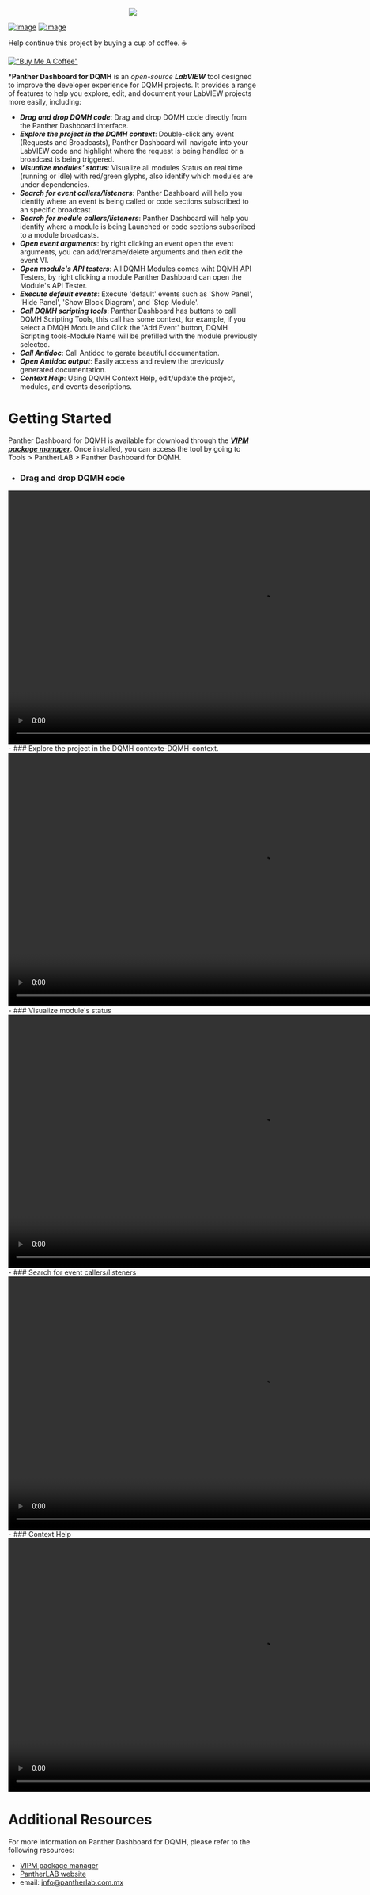 <p align="center">
  <img src="https://github.com/PantherLAB/PantherDashboard/assets/5545396/75c3d5d2-625b-4848-9e4e-329e507a3b69" />
</p>

[![Image](https://www.vipm.io/package/pantherlab_lib_panther_dashboard/badge.svg?metric=installs)](https://www.vipm.io/package/pantherlab_lib_panther_dashboard/) [![Image](https://www.vipm.io/package/pantherlab_lib_panther_dashboard/badge.svg?metric=stars)](https://www.vipm.io/package/pantherlab_lib_panther_dashboard/)


Help continue this project by buying a cup of coffee. ☕ 

[!["Buy Me A Coffee"](https://www.buymeacoffee.com/assets/img/custom_images/orange_img.png)](https://www.buymeacoffee.com/enoearias)

***Panther Dashboard for DQMH** is an _open-source_ ***LabVIEW*** tool designed to improve the developer experience for DQMH projects. It provides a range of features to help you explore, edit, and document your LabVIEW projects more easily, including:

- ***Drag and drop DQMH code***: Drag and drop DQMH code directly from the Panther Dashboard interface.
- ***Explore the project in the DQMH context***: Double-click any event (Requests and Broadcasts), Panther Dashboard will navigate into your LabVIEW code and highlight where the request is being handled or a broadcast is being triggered.
- ***Visualize modules' status***: Visualize all modules Status on real time (running or idle) with red/green glyphs, also identify which modules are under dependencies.
- ***Search for event callers/listeners***: Panther Dashboard will help you identify where an event is being called or code sections subscribed to an specific broadcast.
- ***Search for module callers/listeners***: Panther Dashboard will help you identify where a module is being Launched or code sections subscribed to a module broadcasts.
- ***Open event arguments***: by right clicking an event open the event arguments, you can add/rename/delete arguments and then edit the event VI.
- ***Open module's API testers***: All DQMH Modules comes wiht DQMH API Testers, by right clicking a module Panther Dashboard can open the Module's API Tester.
- ***Execute default events***: Execute 'default' events such as 'Show Panel', 'Hide Panel', 'Show Block Diagram', and 'Stop Module'.
- ***Call DQMH scripting tools***: Panther Dashboard has buttons to call DQMH Scripting Tools, this call has some context, for example, if you select a DMQH Module and Click the 'Add Event' button, DQMH Scripting tools-Module Name will be prefilled with the module previously selected.
- ***Call Antidoc***: Call Antidoc to gerate beautiful documentation.
- ***Open Antidoc output***: Easily access and review the previously generated documentation.
- ***Context Help***: Using DQMH Context Help, edit/update the project, modules, and events descriptions.

# Getting Started

Panther Dashboard for DQMH is available for download through the ***[VIPM package manager](https://www.vipm.io/package/pantherlab_lib_panther_dashboard/)***. Once installed, you can access the tool by going to Tools > PantherLAB > Panther Dashboard for DQMH.

- ### Drag and drop DQMH code
<video width="1024" controls>
  <source src="https://github.com/PantherLAB/PantherDashboard/assets/5545396/ef35bf20-b52a-4df7-b905-04c08e000051" type="video/mp4">
   Your browser does not support the video tag.
</video>
- ### Explore the project in the DQMH contexte-DQMH-context.
<video width="1024" controls>
  <source src="https://github.com/PantherLAB/PantherDashboard/assets/5545396/e7e6ce9d-0a33-4092-91d7-1ac6c02597d5" type="video/mp4">
   Your browser does not support the video tag.
</video>
- ### Visualize module's status
<video width="1024" controls>
  <source src="https://github.com/PantherLAB/PantherDashboard/assets/5545396/ef35bf20-b52a-4df7-b905-04c08e000051" type="video/mp4">
   Your browser does not support the video tag.
</video>
- ### Search for event callers/listeners
<video width="1024" controls>
  <source src="https://github.com/PantherLAB/PantherDashboard/assets/5545396/ef35bf20-b52a-4df7-b905-04c08e000051" type="video/mp4">
   Your browser does not support the video tag.
</video>
- ### Context Help
<video width="1024" controls>
  <source src="https://github.com/PantherLAB/PantherDashboard/assets/5545396/0cb6246f-4cc6-4d0f-9043-d3ae800a1d68" type="video/mp4">
   Your browser does not support the video tag.
</video>

# Additional Resources

For more information on Panther Dashboard for DQMH, please refer to the following resources:

- [VIPM package manager](https://www.vipm.io/package/pantherlab_lib_panther_dashboard/)
- [PantherLAB website](https://pantherlab.com.mx/)
- email: info@pantherlab.com.mx
 

 
